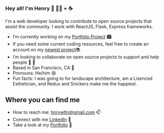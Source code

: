 ### Hey all! I'm Henry 👋 👨‍💻 + ☕

I'm a web developer looking to contribute to open source projects that assist the community. I work with ReactJS, Flask, Express frameworks.

- I’m currently working on my <a href="https://hnrywltn.github.io/">Portfolio Project</a> 🏙️
- If you need some current coding resources, feel free to create an account on my <a href="https://prodocs.herokuapp.com/splash">newest project</a>📚
- I’m looking to collaborate on open source projects to support and help people 👐 🌱
- Based in San Francisco, CA 🌴
- Pronouns: He/him 😄
- Fun facts: I was going to for landscape architecture, am a Lisenced Esthetician, and Redux and Snickers make me the happiest. 

## Where you can find me
- How to reach me: hnrywltn@gmail.com 📫
- Connect with me <a href="https://www.linkedin.com/in/henry-walton-324977187/">LinkedIn</a> 💼
- Take a look at my <a href="https://hnrywltn.github.io/">Portfolio</a> 🔗
